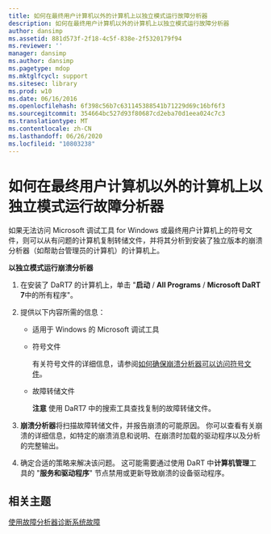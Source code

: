 ```yaml
---
title: 如何在最终用户计算机以外的计算机上以独立模式运行故障分析器
description: 如何在最终用户计算机以外的计算机上以独立模式运行故障分析器
author: dansimp
ms.assetid: 881d573f-2f18-4c5f-838e-2f5320179f94
ms.reviewer: ''
manager: dansimp
ms.author: dansimp
ms.pagetype: mdop
ms.mktglfcycl: support
ms.sitesec: library
ms.prod: w10
ms.date: 06/16/2016
ms.openlocfilehash: 6f398c56b7c631145388541b71229d69c16bf6f3
ms.sourcegitcommit: 354664bc527d93f80687cd2eba70d1eea024c7c3
ms.translationtype: MT
ms.contentlocale: zh-CN
ms.lasthandoff: 06/26/2020
ms.locfileid: "10803238"
---
```

# 如何在最终用户计算机以外的计算机上以独立模式运行故障分析器


如果无法访问 Microsoft 调试工具 for Windows 或最终用户计算机上的符号文件，则可以从有问题的计算机复制转储文件，并将其分析到安装了独立版本的崩溃分析器（如帮助台管理员的计算机）的计算机上。

**以独立模式运行崩溃分析器**

1.  在安装了 DaRT7 的计算机上，单击 "**启动**  /  **All Programs**  /  **Microsoft DaRT 7**中的所有程序"。

2.  提供以下内容所需的信息：

    -   适用于 Windows 的 Microsoft 调试工具

    -   符号文件

        有关符号文件的详细信息，请参阅[如何确保崩溃分析器可以访问符号文件](how-to-ensure-that-crash-analyzer-can-access-symbol-files-dart-7.md)。

    -   故障转储文件

        **注意** 使用 DaRT7 中的搜索工具查找复制的故障转储文件。

         

3.  **崩溃分析器**将扫描故障转储文件，并报告崩溃的可能原因。 你可以查看有关崩溃的详细信息，如特定的崩溃消息和说明、在崩溃时加载的驱动程序以及分析的完整输出。

4.  确定合适的策略来解决该问题。 这可能需要通过使用 DaRT 中**计算机管理**工具的 "**服务和驱动程序**" 节点禁用或更新导致崩溃的设备驱动程序。

## 相关主题


[使用故障分析器诊断系统故障](diagnosing-system-failures-with-crash-analyzer--dart-7.md)

 

 





